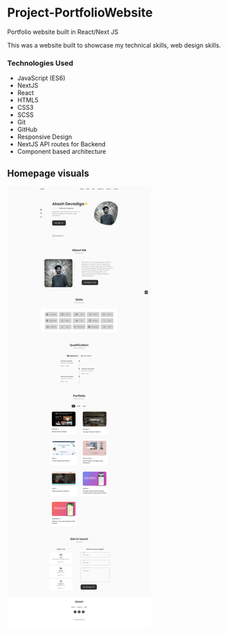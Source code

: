 # Project-PortfolioWebsite
Portfolio website built in React/Next JS


This was a website built to showcase my technical skills, web design skills.


### Technologies Used

* JavaScript (ES6)
* NextJS
* React
* HTML5
* CSS3
* SCSS
* Git
* GitHub
* Responsive Design
* NextJS API routes for Backend
* Component based architecture



## Homepage visuals


![Imgur](/public/assets/Screenshot.jpeg)
